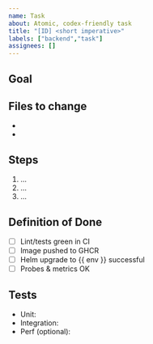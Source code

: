 ```yaml
---
name: Task
about: Atomic, codex-friendly task
title: "[ID] <short imperative>"
labels: ["backend","task"]
assignees: []
---
```


## Goal
<one sentence>

## Files to change
- <path1>
- <path2>

## Steps
1. ...
2. ...
3. ...

## Definition of Done
- [ ] Lint/tests green in CI
- [ ] Image pushed to GHCR
- [ ] Helm upgrade to {{ env }} successful
- [ ] Probes & metrics OK

## Tests
- Unit: <cmd>
- Integration: <cmd>
- Perf (optional): <script>

